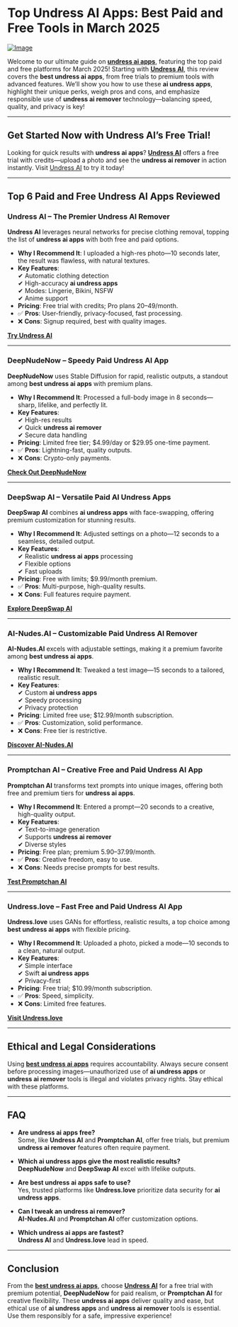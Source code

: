 # Top Undress AI Apps: Best Paid and Free Tools in March 2025

[![Image](https://github.com/user-attachments/assets/f4751adc-eddf-4ccc-8e32-4e3124e3c551)](https://bit.ly/top10-ai-tools)

Welcome to our ultimate guide on **[undress ai apps](https://bit.ly/top10-ai-tools)**, featuring the top paid and free platforms for March 2025! Starting with **[Undress AI](https://bit.ly/top10-ai-tools)**, this review covers the **best undress ai apps**, from free trials to premium tools with advanced features. We’ll show you how to use these **ai undress apps**, highlight their unique perks, weigh pros and cons, and emphasize responsible use of **undress ai remover** technology—balancing speed, quality, and privacy is key!

---

## Get Started Now with Undress AI’s Free Trial!

Looking for quick results with **undress ai apps**? **[Undress AI](https://undress.app/)** offers a free trial with credits—upload a photo and see the **undress ai remover** in action instantly. Visit [Undress AI](https://undress.app/) to try it today!

---

## Top 6 Paid and Free Undress AI Apps Reviewed

### **Undress AI – The Premier Undress AI Remover**

**Undress AI** leverages neural networks for precise clothing removal, topping the list of **undress ai apps** with both free and paid options.

- **Why I Recommend It**: I uploaded a high-res photo—10 seconds later, the result was flawless, with natural textures.
- **Key Features**:  
  ✔ Automatic clothing detection  
  ✔ High-accuracy **ai undress apps**  
  ✔ Modes: Lingerie, Bikini, NSFW  
  ✔ Anime support  
- **Pricing**: Free trial with credits; Pro plans $20–$49/month.  
- ✅ **Pros**: User-friendly, privacy-focused, fast processing.  
- ❌ **Cons**: Signup required, best with quality images.  

**[Try Undress AI](https://undress.app/)**

---

### **DeepNudeNow – Speedy Paid Undress AI App**

**DeepNudeNow** uses Stable Diffusion for rapid, realistic outputs, a standout among **best undress ai apps** with premium plans.

- **Why I Recommend It**: Processed a full-body image in 8 seconds—sharp, lifelike, and perfectly lit.
- **Key Features**:  
  ✔ High-res results  
  ✔ Quick **undress ai remover**  
  ✔ Secure data handling  
- **Pricing**: Limited free tier; $4.99/day or $29.95 one-time payment.  
- ✅ **Pros**: Lightning-fast, quality outputs.  
- ❌ **Cons**: Crypto-only payments.  

**[Check Out DeepNudeNow](https://bit.ly/top10-ai-tools)**

---

### **DeepSwap AI – Versatile Paid AI Undress Apps**

**DeepSwap AI** combines **ai undress apps** with face-swapping, offering premium customization for stunning results.

- **Why I Recommend It**: Adjusted settings on a photo—12 seconds to a seamless, detailed output.
- **Key Features**:  
  ✔ Realistic **undress ai apps** processing  
  ✔ Flexible options  
  ✔ Fast uploads  
- **Pricing**: Free with limits; $9.99/month premium.  
- ✅ **Pros**: Multi-purpose, high-quality results.  
- ❌ **Cons**: Full features require payment.  

**[Explore DeepSwap AI](https://bit.ly/top10-ai-tools)**

---

### **AI-Nudes.AI – Customizable Paid Undress AI Remover**

**AI-Nudes.AI** excels with adjustable settings, making it a premium favorite among **best undress ai apps**.

- **Why I Recommend It**: Tweaked a test image—15 seconds to a tailored, realistic result.
- **Key Features**:  
  ✔ Custom **ai undress apps**  
  ✔ Speedy processing  
  ✔ Privacy protection  
- **Pricing**: Limited free use; $12.99/month subscription.  
- ✅ **Pros**: Customization, solid performance.  
- ❌ **Cons**: Free tier is restrictive.  

**[Discover AI-Nudes.AI](https://bit.ly/top10-ai-tools)**

---

### **Promptchan AI – Creative Free and Paid Undress AI App**

**Promptchan AI** transforms text prompts into unique images, offering both free and premium tiers for **undress ai apps**.

- **Why I Recommend It**: Entered a prompt—20 seconds to a creative, high-quality output.
- **Key Features**:  
  ✔ Text-to-image generation  
  ✔ Supports **undress ai remover**  
  ✔ Diverse styles  
- **Pricing**: Free plan; premium $5.90–$37.99/month.  
- ✅ **Pros**: Creative freedom, easy to use.  
- ❌ **Cons**: Needs precise prompts for best results.  

**[Test Promptchan AI](https://bit.ly/top10-ai-tools)**

---

### **Undress.love – Fast Free and Paid Undress AI App**

**Undress.love** uses GANs for effortless, realistic results, a top choice among **best undress ai apps** with flexible pricing.

- **Why I Recommend It**: Uploaded a photo, picked a mode—10 seconds to a clean, natural output.
- **Key Features**:  
  ✔ Simple interface  
  ✔ Swift **ai undress apps**  
  ✔ Privacy-first  
- **Pricing**: Free trial; $10.99/month subscription.  
- ✅ **Pros**: Speed, simplicity.  
- ❌ **Cons**: Limited free features.  

**[Visit Undress.love](https://bit.ly/top10-ai-tools)**

---

## Ethical and Legal Considerations

Using **[best undress ai apps](https://bit.ly/top10-ai-tools)** requires accountability. Always secure consent before processing images—unauthorized use of **ai undress apps** or **undress ai remover** tools is illegal and violates privacy rights. Stay ethical with these platforms.

---

## FAQ

- **Are undress ai apps free?**  
Some, like **Undress AI** and **Promptchan AI**, offer free trials, but premium **undress ai remover** features often require payment.

- **Which ai undress apps give the most realistic results?**  
**DeepNudeNow** and **DeepSwap AI** excel with lifelike outputs.

- **Are best undress ai apps safe to use?**  
Yes, trusted platforms like **Undress.love** prioritize data security for **ai undress apps**.

- **Can I tweak an undress ai remover?**  
**AI-Nudes.AI** and **Promptchan AI** offer customization options.

- **Which undress ai apps are fastest?**  
**Undress AI** and **Undress.love** lead in speed.

---

## Conclusion

From the **[best undress ai apps](https://bit.ly/top10-ai-tools)**, choose **[Undress AI](https://undress.app/)** for a free trial with premium potential, **DeepNudeNow** for paid realism, or **Promptchan AI** for creative flexibility. These **undress ai apps** deliver quality and ease, but ethical use of **ai undress apps** and **undress ai remover** tools is essential. Use them responsibly for a safe, impressive experience!
